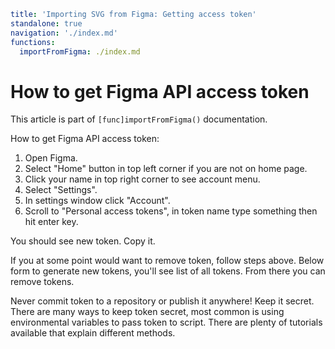 ```yaml
title: 'Importing SVG from Figma: Getting access token'
standalone: true
navigation: './index.md'
functions:
  importFromFigma: ./index.md
```

# How to get Figma API access token

This article is part of `[func]importFromFigma()` documentation.

How to get Figma API access token:

1. Open Figma.
2. Select "Home" button in top left corner if you are not on home page.
3. Click your name in top right corner to see account menu.
4. Select "Settings".
5. In settings window click "Account".
6. Scroll to "Personal access tokens", in token name type something then hit enter key.

You should see new token. Copy it.

If you at some point would want to remove token, follow steps above. Below form to generate new tokens, you'll see list of all tokens. From there you can remove tokens.

Never commit token to a repository or publish it anywhere! Keep it secret. There are many ways to keep token secret, most common is using environmental variables to pass token to script. There are plenty of tutorials available that explain different methods.
